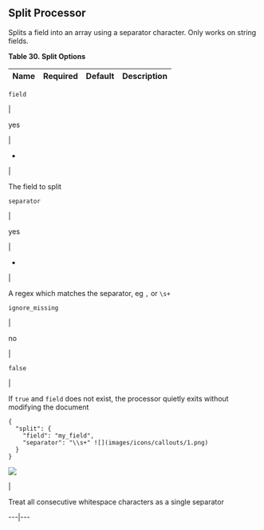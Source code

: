 ## Split Processor

Splits a field into an array using a separator character. Only works on string fields.

 **Table 30. Split Options**

Name |  Required |  Default |  Description  
---|---|---|---  
  
`field`

| 

yes

| 

-

| 

The field to split  
  
`separator`

| 

yes

| 

-

| 

A regex which matches the separator, eg `,` or `\s+`  
  
`ignore_missing`

| 

no

| 

`false`

| 

If `true` and `field` does not exist, the processor quietly exits without modifying the document  
  
  

    
    
    {
      "split": {
        "field": "my_field",
        "separator": "\\s+" ![](images/icons/callouts/1.png)
      }
    }

![](images/icons/callouts/1.png)

| 

Treat all consecutive whitespace characters as a single separator   
  
---|---
